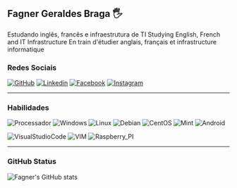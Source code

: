## Fagner Geraldes Braga 🖐️
Estudando inglês, francês e infraestrutura de TI
Studying English, French and IT Infrastructure
En train d'étudier anglais, français et infrastructure informatique


### Redes Sociais

[![GitHub]( 	https://img.shields.io/badge/GitHub-100000?style=for-the-badge&logo=github&logoColor=white)](https://github.com/fagnerfgb)
[![Linkedin]( 	https://img.shields.io/badge/LinkedIn-0077B5?style=for-the-badge&logo=linkedin&logoColor=white)](https://www.linkedin.com/in/fagnerfgb/)
[![Facebook](  	https://img.shields.io/badge/Facebook-1877F2?style=for-the-badge&logo=facebook&logoColor=white)](https://www.facebook.com/fagnerfgb)
[![Instagram]( https://img.shields.io/badge/Instagram-E4405F?style=for-the-badge&logo=instagram&logoColor=white)](https://www.instagram.com/fagnerfgb/)
***
### Habilidades
![Processador]( 	https://img.shields.io/badge/AMD-Ryzen_5_5600G-ED1C24?style=for-the-badge&logo=amd&logoColor=white) ![Windows]( 	https://img.shields.io/badge/Windows-0078D6?style=for-the-badge&logo=windows&logoColor=white) ![Linux]( 	https://img.shields.io/badge/Linux-FCC624?style=for-the-badge&logo=linux&logoColor=black)
![Debian]( 	https://img.shields.io/badge/Debian-A81D33?style=for-the-badge&logo=debian&logoColor=white)
![CentOS]( 	https://img.shields.io/badge/Cent%20OS-262577?style=for-the-badge&logo=CentOS&logoColor=white)
![Mint]( 	https://img.shields.io/badge/Linux_Mint-87CF3E?style=for-the-badge&logo=linux-mint&logoColor=white)
![Android]( 	https://img.shields.io/badge/Android-3DDC84?style=for-the-badge&logo=android&logoColor=white)

![VisualStudioCode]( 	https://img.shields.io/badge/Visual_Studio_Code-0078D4?style=for-the-badge&logo=visual%20studio%20code&logoColor=white)
![VIM]( 	https://img.shields.io/badge/VIM-%2311AB00.svg?&style=for-the-badge&logo=vim&logoColor=white)
![Raspberry_PI]( 	https://img.shields.io/badge/Raspberry%20Pi-A22846?style=for-the-badge&logo=Raspberry%20Pi&logoColor=white)
***
### GitHub Status

![Fagner's GitHub stats](https://github-readme-stats.vercel.app/api?username=fagnerfgb&show_icons=true&theme=radical)
